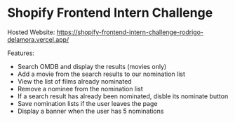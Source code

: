 # Shopify Frontend Intern Challenge

Hosted Website: <https://shopify-frontend-intern-challenge-rodrigo-delamora.vercel.app/>

Features:

-   Search OMDB and display the results (movies only)
-   Add a movie from the search results to our nomination list
-   View the list of films already nominated
-   Remove a nominee from the nomination list
-   If a search result has already been nominated, disble its nominate button
-   Save nomination lists if the user leaves the page
-   Display a banner when the user has 5 nominations
